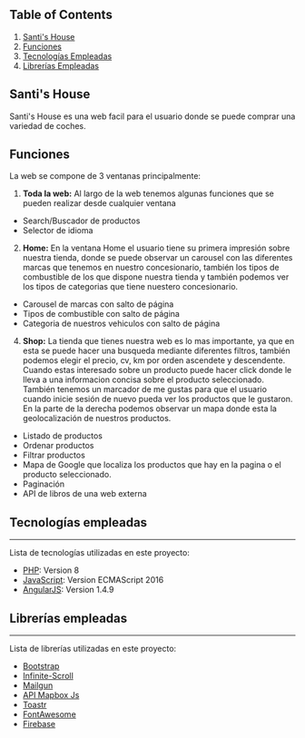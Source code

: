 

## Table of Contents
1. [Santi's House](#Santi's-House)
2. [Funciones](#Funciones)
3. [Tecnologías Empleadas](#Tecnologías-empleadas)
4. [Librerías Empleadas](#Librerías-empleadas)

## Santi's House

Santi's House es una web facil para el usuario donde se puede comprar una variedad de coches.

## Funciones

La web se compone de 3 ventanas principalmente:


1. __Toda la web:__ 
Al largo de la web tenemos algunas funciones que se pueden realizar desde cualquier ventana
  * Search/Buscador de productos
  * Selector de idioma

2. __Home:__ 
En la ventana Home el usuario tiene su primera impresión sobre nuestra tienda, donde se puede observar un carousel con las diferentes marcas que tenemos en nuestro concesionario, también los tipos de combustible de los que dispone nuestra tienda y también podemos ver los tipos de categorias que tiene nuestero concesionario.
  * Carousel de marcas con salto de página
  * Tipos de combustible con salto de página
  * Categoria de nuestros vehiculos con salto de página

4. __Shop:__ 
La tienda que tienes nuestra web es lo mas importante, ya que en esta se puede hacer una busqueda mediante diferentes filtros, también podemos elegir el precio, cv, km por orden ascendete y descendente. Cuando estas interesado sobre un producto puede hacer click donde le lleva a una informacion concisa sobre el producto seleccionado. También tenemos un marcador de me gustas para que el usuario cuando inicie sesión de nuevo pueda ver los productos que le gustaron. En la parte de la derecha podemos observar un mapa donde esta la geolocalización de nuestros productos.

  * Listado de productos
  * Ordenar productos
  * Filtrar productos
  * Mapa de Google que localiza los productos que hay en la pagina o el producto seleccionado. 
  * Paginación
  * API de libros de una web externa






## Tecnologías empleadas
***
Lista de tecnologías utilizadas en este proyecto:
* [PHP](https://www.php.net/manual/es/intro-whatis.php): Version 8
* [JavaScript](https://developer.mozilla.org/es/docs/Web/JavaScript): Version ECMAScript 2016
* [AngularJS](https://angularjs.org/): Version 1.4.9

## Librerías empleadas
***
Lista de librerías utilizadas en este proyecto:
* [Bootstrap](https://getbootstrap.com/)
* [Infinite-Scroll](https://www.npmjs.com/package/ng-infinite-scroll)
* [Mailgun](https://landing.sendinblue.com/es/mailgun/?km_device=c&utm_medium=cpc&utm_adgroupid=49232768299&utm_matchtype=e&utm_network=g&km_adposition=&gclid=EAIaIQobChMIirPlq8uq-AIV2PZRCh1URAyeEAAYASAAEgJJpvD_BwE&utm_content=Competitors&utm_term=mailgun&utm_extension=&km_adid=233316047971&utm_source=adwords&utm_campaign=869957437)
* [API Mapbox Js](https://www.mapbox.com)
* [Toastr](https://www.npmjs.com/package/angularjs-toaster)
* [FontAwesome](https://fontawesome.com/)
* [Firebase](https://firebase.google.com/?gclid=EAIaIQobChMIpPXI6suq-AIVze3mCh2BkgH2EAAYASAAEgKQsPD_BwE&gclsrc=aw.ds)

